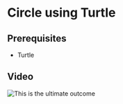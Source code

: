 # Circle using Turtle

## Prerequisites

- Turtle

## Video

![This is the ultimate outcome](".\assets\circle.mp4")